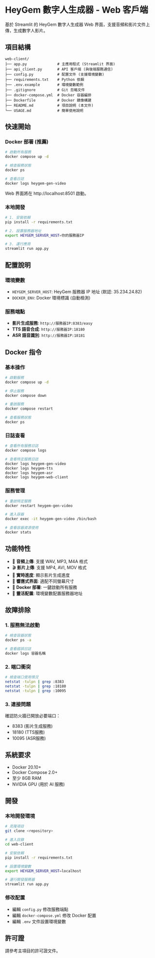 # HeyGem 數字人生成器 - Web 客戶端

基於 Streamlit 的 HeyGem 數字人生成器 Web 界面，支援音頻和影片文件上傳，生成數字人影片。

## 項目結構

```
web-client/
├── app.py              # 主應用程式 (Streamlit 界面)
├── api_client.py       # API 客戶端 (與後端服務通信)
├── config.py           # 配置文件 (支援環境變數)
├── requirements.txt    # Python 依賴
├── .env.example        # 環境變數範例
├── .gitignore          # Git 忽略文件
├── docker-compose.yml  # Docker 容器編排
├── Dockerfile          # Docker 鏡像構建
├── README.md           # 項目說明 (本文件)
└── USAGE.md            # 簡單使用說明
```

## 快速開始

### Docker 部署 (推薦)

```bash
# 啟動所有服務
docker compose up -d

# 檢查服務狀態
docker ps

# 查看日誌
docker logs heygem-gen-video
```

Web 界面將在 http://localhost:8501 啟動。

### 本地開發

```bash
# 1. 安裝依賴
pip install -r requirements.txt

# 2. 設置服務器地址
export HEYGEM_SERVER_HOST=你的服務器IP

# 3. 運行應用
streamlit run app.py
```

## 配置說明

### 環境變數

- `HEYGEM_SERVER_HOST`: HeyGem 服務器 IP 地址 (默認: 35.234.24.82)
- `DOCKER_ENV`: Docker 環境標識 (自動檢測)

### 服務端點

- **影片生成服務**: `http://服務器IP:8383/easy`
- **TTS 語音合成**: `http://服務器IP:18180`
- **ASR 語音識別**: `http://服務器IP:18181`

## Docker 指令

### 基本操作

```bash
# 啟動服務
docker compose up -d

# 停止服務
docker compose down

# 重啟服務
docker compose restart

# 查看服務狀態
docker ps
```

### 日誌查看

```bash
# 查看所有服務日誌
docker compose logs

# 查看特定服務日誌
docker logs heygem-gen-video
docker logs heygem-tts
docker logs heygem-asr
docker logs heygem-web-client
```

### 服務管理

```bash
# 重啟特定服務
docker restart heygem-gen-video

# 進入容器
docker exec -it heygem-gen-video /bin/bash

# 查看容器資源使用
docker stats
```

## 功能特性

- 🎵 **音頻上傳**: 支援 WAV, MP3, M4A 格式
- 🎬 **影片上傳**: 支援 MP4, AVI, MOV 格式
- 🔄 **實時進度**: 顯示影片生成進度
- 📱 **響應式界面**: 適配不同螢幕尺寸
- 🐳 **Docker 部署**: 一鍵啟動所有服務
- 🔧 **靈活配置**: 環境變數配置服務器地址

## 故障排除

### 1. 服務無法啟動

```bash
# 檢查容器狀態
docker ps -a

# 查看錯誤日誌
docker logs 容器名稱
```

### 2. 端口衝突

```bash
# 檢查端口使用情況
netstat -tulpn | grep :8383
netstat -tulpn | grep :18180
netstat -tulpn | grep :10095
```

### 3. 連接問題

確認防火牆已開放必要端口：
- 8383 (影片生成服務)
- 18180 (TTS服務)
- 10095 (ASR服務)

## 系統要求

- Docker 20.10+
- Docker Compose 2.0+
- 至少 8GB RAM
- NVIDIA GPU (用於 AI 服務)

## 開發

### 本地開發環境

```bash
# 克隆項目
git clone <repository>

# 進入目錄
cd web-client

# 安裝依賴
pip install -r requirements.txt

# 設置環境變數
export HEYGEM_SERVER_HOST=localhost

# 運行開發服務器
streamlit run app.py
```

### 修改配置

- 編輯 `config.py` 修改服務端點
- 編輯 `docker-compose.yml` 修改 Docker 配置
- 編輯 `.env` 文件設置環境變數

## 許可證

請參考主項目的許可證文件。
